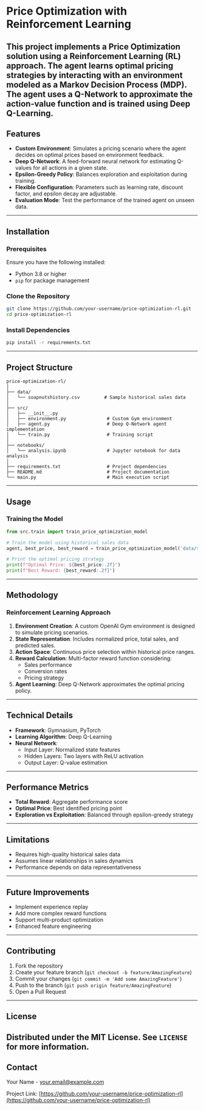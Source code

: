 # Price Optimization with Reinforcement Learning
This project implements a **Price Optimization** solution using a Reinforcement Learning (RL) approach. The agent learns optimal pricing strategies by interacting with an environment modeled as a **Markov Decision Process (MDP)**. The agent uses a **Q-Network** to approximate the action-value function and is trained using Deep Q-Learning.
---
## Features
- **Custom Environment**: Simulates a pricing scenario where the agent decides on optimal prices based on environment feedback.
- **Deep Q-Network**: A feed-forward neural network for estimating Q-values for all actions in a given state.
- **Epsilon-Greedy Policy**: Balances exploration and exploitation during training.
- **Flexible Configuration**: Parameters such as learning rate, discount factor, and epsilon decay are adjustable.
- **Evaluation Mode**: Test the performance of the trained agent on unseen data.
---
## Installation
### Prerequisites
Ensure you have the following installed:
- Python 3.8 or higher
- `pip` for package management
### Clone the Repository
```bash
git clone https://github.com/your-username/price-optimization-rl.git
cd price-optimization-rl
```
### Install Dependencies
```bash
pip install -r requirements.txt
```
---
## Project Structure
```
price-optimization-rl/
│
├── data/
│   └── soapnutshistory.csv         # Sample historical sales data
│
├── src/
│   ├── __init__.py
│   ├── environment.py               # Custom Gym environment
│   ├── agent.py                     # Deep Q-Network agent implementation
│   └── train.py                     # Training script
│
├── notebooks/
│   └── analysis.ipynb               # Jupyter notebook for data analysis
│
├── requirements.txt                 # Project dependencies
├── README.md                        # Project documentation
└── main.py                          # Main execution script
```
---
## Usage
### Training the Model
```python
from src.train import train_price_optimization_model

# Train the model using historical sales data
agent, best_price, best_reward = train_price_optimization_model('data/soapnutshistory.csv')

# Print the optimal pricing strategy
print(f"Optimal Price: ${best_price:.2f}")
print(f"Best Reward: {best_reward:.2f}")
```
---
## Methodology
### Reinforcement Learning Approach
1. **Environment Creation**: A custom OpenAI Gym environment is designed to simulate pricing scenarios.
2. **State Representation**: Includes normalized price, total sales, and predicted sales.
3. **Action Space**: Continuous price selection within historical price ranges.
4. **Reward Calculation**: Multi-factor reward function considering:
   - Sales performance
   - Conversion rates
   - Pricing strategy
5. **Agent Learning**: Deep Q-Network approximates the optimal pricing policy.
---
## Technical Details
- **Framework**: Gymnasium, PyTorch
- **Learning Algorithm**: Deep Q-Learning
- **Neural Network**: 
  - Input Layer: Normalized state features
  - Hidden Layers: Two layers with ReLU activation
  - Output Layer: Q-value estimation
---
## Performance Metrics
- **Total Reward**: Aggregate performance score
- **Optimal Price**: Best identified pricing point
- **Exploration vs Exploitation**: Balanced through epsilon-greedy strategy
---
## Limitations
- Requires high-quality historical sales data
- Assumes linear relationships in sales dynamics
- Performance depends on data representativeness
---
## Future Improvements
- Implement experience replay
- Add more complex reward functions
- Support multi-product optimization
- Enhanced feature engineering
---
## Contributing
1. Fork the repository
2. Create your feature branch (`git checkout -b feature/AmazingFeature`)
3. Commit your changes (`git commit -m 'Add some AmazingFeature'`)
4. Push to the branch (`git push origin feature/AmazingFeature`)
5. Open a Pull Request
---
## License
Distributed under the MIT License. See `LICENSE` for more information.
---
## Contact
Your Name - your.email@example.com

Project Link: [https://github.com/your-username/price-optimization-rl](https://github.com/your-username/price-optimization-rl)
